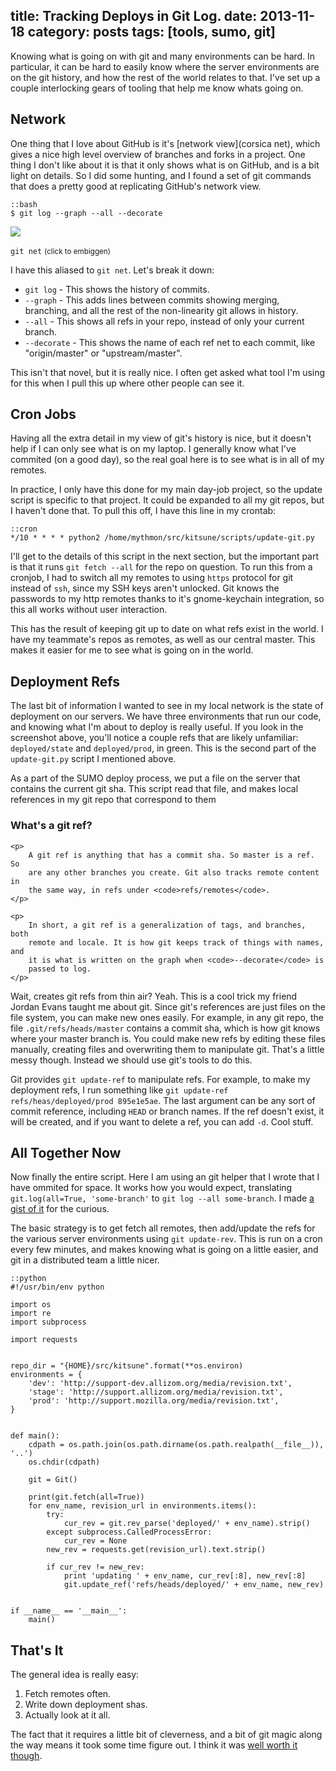 title: Tracking Deploys in Git Log.
date: 2013-11-18
category: posts
tags: [tools, sumo, git]
---

Knowing what is going on with git and many environments can be hard. In
particular, it can be hard to easily know where the server environments are on
the git history, and how the rest of the world relates to that. I've set up a
couple interlocking gears of tooling that help me know whats going on.

Network
-------

One thing that I love about GitHub is it's [network view](corsica net), which
gives a nice high level overview of branches and forks in a project. One thing
I don't like about it is that it only shows what is on GitHub, and is a bit
light on details. So I did some hunting, and I found a set of git commands that
does a pretty good at replicating GitHub's network view.

[neturl]: https://github.com/mythmon/corsica/network

    ::bash
    $ git log --graph --all --decorate

<aside class="thumb">
    <a href="/img/gitnet.png">
        <img src="/img/gitnet.png">
    </a>
    <p><code>git net</code> <small>(click to embiggen)</small></p>
</aside>

I have this aliased to `git net`. Let's break it down:

* `git log` - This shows the history of commits.
* `--graph` - This adds lines between commits showing merging, branching, and
  all the rest of the non-linearity git allows in history.
* `--all` - This shows all refs in your repo, instead of only your current branch.
* `--decorate` - This shows the name of each ref net to each commit, like
  "origin/master" or "upstream/master".

This isn't that novel, but it is really nice. I often get asked what tool I'm
using for this when I pull this up where other people can see it.


Cron Jobs
---------

Having all the extra detail in my view of git's history is nice, but it doesn't
help if I can only see what is on my laptop. I generally know what I've
commited (on a good day), so the real goal here is to see what is in all of my
remotes.

In practice, I only have this done for my main day-job project, so the update
script is specific to that project. It could be expanded to all my git repos,
but I haven't done that. To pull this off, I have this line in my crontab:

    ::cron
    */10 * * * * python2 /home/mythmon/src/kitsune/scripts/update-git.py

I'll get to the details of this script in the next section, but the important
part is that it runs `git fetch --all` for the repo on question. To run this
from a cronjob, I had to switch all my remotes to using `https` protocol for
git instead of `ssh`, since my SSH keys aren't unlocked. Git knows the
passwords to my http remotes thanks to it's gnome-keychain integration, so this
all works without user interaction.

This has the result of keeping git up to date on what refs exist in the world.
I have my teammate's repos as remotes, as well as our central master. This
makes it easier for me to see what is going on in the world.


Deployment Refs
---------------

The last bit of information I wanted to see in my local network is the state of
deployment on our servers. We have three environments that run our code, and
knowing what I'm about to deploy is really useful. If you look in the
screenshot above, you'll notice a couple refs that are likely unfamiliar:
`deployed/state` and `deployed/prod`, in green. This is the second part of the
`update-git.py` script I mentioned above.

As a part of the SUMO deploy process, we put a file on the server that contains
the current git sha. This script read that file, and makes local references in
my git repo that correspond to them

<aside>
    <h3>What's a git ref?</h3>

    <p>
        A git ref is anything that has a commit sha. So master is a ref. So
        are any other branches you create. Git also tracks remote content in
        the same way, in refs under <code>refs/remotes</code>.
    </p>

    <p>
        In short, a git ref is a generalization of tags, and branches, both
        remote and locale. It is how git keeps track of things with names, and
        it is what is written on the graph when <code>--decorate</code> is
        passed to log.
    </p>
</aside>

Wait, creates git refs from thin air? Yeah. This is a cool trick my friend
Jordan Evans taught me about git. Since git's references are just files on the
file system, you can make new ones easily. For example, in any git repo, the
file `.git/refs/heads/master` contains a commit sha, which is how git knows
where your master branch is. You could make new refs by editing these files
manually, creating files and overwriting them to manipulate git. That's a
little messy though.  Instead we should use git's tools to do this.

Git provides `git update-ref` to manipulate refs. For example, to make my
deployment refs, I run something like `git update-ref refs/heas/deployed/prod
895e1e5ae`. The last argument can be any sort of commit reference, including
`HEAD` or branch names. If the ref doesn't exist, it will be created, and if
you want to delete a ref, you can add `-d`. Cool stuff.


All Together Now
----------------

Now finally the entire script. Here I am using an git helper that I wrote that
I have ommited for space. It works how you would expect, translating
`git.log(all=True, 'some-branch'` to `git log --all some-branch`. I made [a
gist of it]() for the curious.

The basic strategy is to get fetch all remotes, then add/update the refs for
the various server environments using `git update-rev`. This is run on a cron
every few minutes, and makes knowing what is going on a little easier, and git
in a distributed team a little nicer.

    ::python
    #!/usr/bin/env python

    import os
    import re
    import subprocess

    import requests


    repo_dir = "{HOME}/src/kitsune".format(**os.environ)
    environments = {
        'dev': 'http://support-dev.allizom.org/media/revision.txt',
        'stage': 'http://support.allizom.org/media/revision.txt',
        'prod': 'http://support.mozilla.org/media/revision.txt',
    }


    def main():
        cdpath = os.path.join(os.path.dirname(os.path.realpath(__file__)), '..')
        os.chdir(cdpath)

        git = Git()

        print(git.fetch(all=True))
        for env_name, revision_url in environments.items():
            try:
                cur_rev = git.rev_parse('deployed/' + env_name).strip()
            except subprocess.CalledProcessError:
                cur_rev = None
            new_rev = requests.get(revision_url).text.strip()

            if cur_rev != new_rev:
                print 'updating ' + env_name, cur_rev[:8], new_rev[:8]
                git.update_ref('refs/heads/deployed/' + env_name, new_rev)


    if __name__ == '__main__':
        main()


[a gist of it]: https://gist.github.com/mythmon/7536335


That's It
---------

The general idea is really easy:

1. Fetch remotes often.
2. Write down deployment shas.
3. Actually look at it all.

The fact that it requires a little bit of cleverness, and a bit of git magic
along the way means it took some time figure out. I think it was [well worth it
though](http://xkcd.com/1205/).
